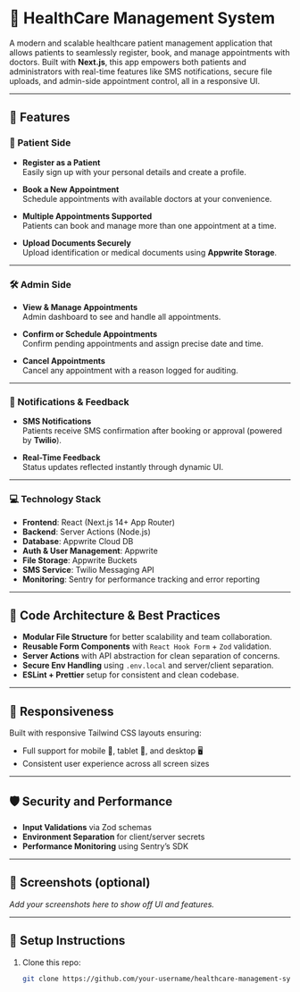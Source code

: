 # 🏥 HealthCare Management System

A modern and scalable healthcare patient management application that allows patients to seamlessly register, book, and manage appointments with doctors. Built with **Next.js**, this app empowers both patients and administrators with real-time features like SMS notifications, secure file uploads, and admin-side appointment control, all in a responsive UI.

---

## 🚀 Features

### 👤 Patient Side
- **Register as a Patient**  
  Easily sign up with your personal details and create a profile.
  
- **Book a New Appointment**  
  Schedule appointments with available doctors at your convenience.

- **Multiple Appointments Supported**  
  Patients can book and manage more than one appointment at a time.

- **Upload Documents Securely**  
  Upload identification or medical documents using **Appwrite Storage**.

---

### 🛠️ Admin Side
- **View & Manage Appointments**  
  Admin dashboard to see and handle all appointments.

- **Confirm or Schedule Appointments**  
  Confirm pending appointments and assign precise date and time.

- **Cancel Appointments**  
  Cancel any appointment with a reason logged for auditing.

---

### 📲 Notifications & Feedback
- **SMS Notifications**  
  Patients receive SMS confirmation after booking or approval (powered by **Twilio**).

- **Real-Time Feedback**  
  Status updates reflected instantly through dynamic UI.

---

### 💻 Technology Stack
- **Frontend**: React (Next.js 14+ App Router)
- **Backend**: Server Actions (Node.js)
- **Database**: Appwrite Cloud DB
- **Auth & User Management**: Appwrite
- **File Storage**: Appwrite Buckets
- **SMS Service**: Twilio Messaging API
- **Monitoring**: Sentry for performance tracking and error reporting

---

## 🧱 Code Architecture & Best Practices

- **Modular File Structure** for better scalability and team collaboration.
- **Reusable Form Components** with `React Hook Form` + `Zod` validation.
- **Server Actions** with API abstraction for clean separation of concerns.
- **Secure Env Handling** using `.env.local` and server/client separation.
- **ESLint + Prettier** setup for consistent and clean codebase.

---

## 📱 Responsiveness

Built with responsive Tailwind CSS layouts ensuring:
- Full support for mobile 📱, tablet 📲, and desktop 🖥️
- Consistent user experience across all screen sizes

---

## 🛡️ Security and Performance

- **Input Validations** via Zod schemas
- **Environment Separation** for client/server secrets
- **Performance Monitoring** using Sentry’s SDK

---

## 📸 Screenshots (optional)

_Add your screenshots here to show off UI and features._

---

## 🔧 Setup Instructions

1. Clone this repo:
   ```bash
   git clone https://github.com/your-username/healthcare-management-system.git
